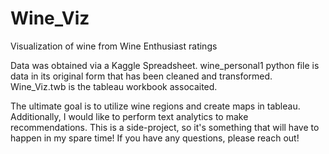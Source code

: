 # Wine_Viz
Visualization of wine from Wine Enthusiast ratings

Data was obtained via a Kaggle Spreadsheet. 
wine_personal1 python file is data in its original form that has been cleaned and transformed. 
Wine_Viz.twb is the tableau workbook assocaited. 

The ultimate goal is to utilize wine regions and create maps in tableau. Additionally, I would like to perform text analytics to make recommendations.
This is a side-project, so it's something that will have to happen in my spare time! If you have any questions, please reach out!
